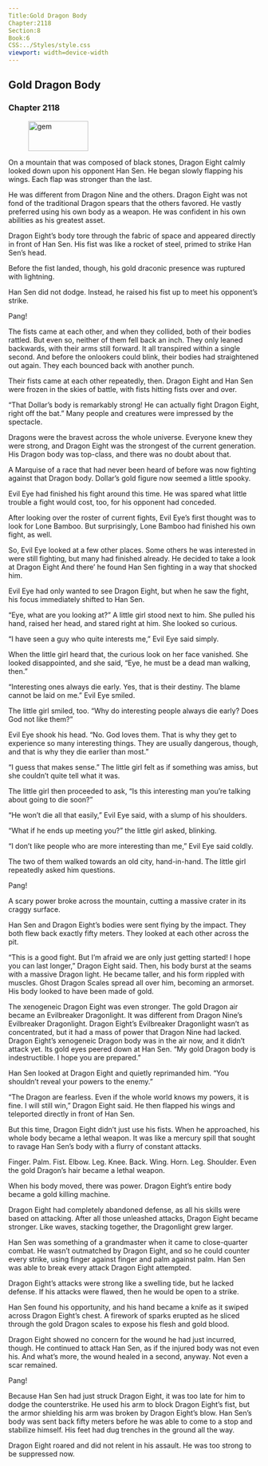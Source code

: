 ```yaml
---
Title:Gold Dragon Body 
Chapter:2118 
Section:8 
Book:6 
CSS:../Styles/style.css 
viewport: width=device-width
---
```

  
## Gold Dragon Body
### Chapter 2118
  
<figure>
	<img src="../Images/gem.gif" alt="gem" id="gem" width="120" height="60" />
</figure>
  

  
On a mountain that was composed of black stones, Dragon Eight calmly looked down upon his opponent Han Sen. He began slowly flapping his wings. Each flap was stronger than the last.

He was different from Dragon Nine and the others. Dragon Eight was not fond of the traditional Dragon spears that the others favored. He vastly preferred using his own body as a weapon. He was confident in his own abilities as his greatest asset.

Dragon Eight’s body tore through the fabric of space and appeared directly in front of Han Sen. His fist was like a rocket of steel, primed to strike Han Sen’s head.

Before the fist landed, though, his gold draconic presence was ruptured with lightning.

Han Sen did not dodge. Instead, he raised his fist up to meet his opponent’s strike.

Pang!

The fists came at each other, and when they collided, both of their bodies rattled. But even so, neither of them fell back an inch. They only leaned backwards, with their arms still forward. It all transpired within a single second. And before the onlookers could blink, their bodies had straightened out again. They each bounced back with another punch.

Their fists came at each other repeatedly, then. Dragon Eight and Han Sen were frozen in the skies of battle, with fists hitting fists over and over.

“That Dollar’s body is remarkably strong! He can actually fight Dragon Eight, right off the bat.” Many people and creatures were impressed by the spectacle.

Dragons were the bravest across the whole universe. Everyone knew they were strong, and Dragon Eight was the strongest of the current generation. His Dragon body was top-class, and there was no doubt about that.

A Marquise of a race that had never been heard of before was now fighting against that Dragon body. Dollar’s gold figure now seemed a little spooky.

Evil Eye had finished his fight around this time. He was spared what little trouble a fight would cost, too, for his opponent had conceded.

After looking over the roster of current fights, Evil Eye’s first thought was to look for Lone Bamboo. But surprisingly, Lone Bamboo had finished his own fight, as well.

So, Evil Eye looked at a few other places. Some others he was interested in were still fighting, but many had finished already. He decided to take a look at Dragon Eight And there’ he found Han Sen fighting in a way that shocked him.

Evil Eye had only wanted to see Dragon Eight, but when he saw the fight, his focus immediately shifted to Han Sen.

“Eye, what are you looking at?” A little girl stood next to him. She pulled his hand, raised her head, and stared right at him. She looked so curious.

“I have seen a guy who quite interests me,” Evil Eye said simply.

When the little girl heard that, the curious look on her face vanished. She looked disappointed, and she said, “Eye, he must be a dead man walking, then.”

“Interesting ones always die early. Yes, that is their destiny. The blame cannot be laid on me.” Evil Eye smiled.

The little girl smiled, too. “Why do interesting people always die early? Does God not like them?”

Evil Eye shook his head. “No. God loves them. That is why they get to experience so many interesting things. They are usually dangerous, though, and that is why they die earlier than most.”

“I guess that makes sense.” The little girl felt as if something was amiss, but she couldn’t quite tell what it was.

The little girl then proceeded to ask, “Is this interesting man you’re talking about going to die soon?”

“He won’t die all that easily,” Evil Eye said, with a slump of his shoulders.

“What if he ends up meeting you?” the little girl asked, blinking.

“I don’t like people who are more interesting than me,” Evil Eye said coldly.

The two of them walked towards an old city, hand-in-hand. The little girl repeatedly asked him questions.

Pang!

A scary power broke across the mountain, cutting a massive crater in its craggy surface.

Han Sen and Dragon Eight’s bodies were sent flying by the impact. They both flew back exactly fifty meters. They looked at each other across the pit.

“This is a good fight. But I’m afraid we are only just getting started! I hope you can last longer,” Dragon Eight said. Then, his body burst at the seams with a massive Dragon light. He became taller, and his form rippled with muscles. Ghost Dragon Scales spread all over him, becoming an armorset. His body looked to have been made of gold.

The xenogeneic Dragon Eight was even stronger. The gold Dragon air became an Evilbreaker Dragonlight. It was different from Dragon Nine’s Evilbreaker Dragonlight. Dragon Eight’s Evilbreaker Dragonlight wasn’t as concentrated, but it had a mass of power that Dragon Nine had lacked. Dragon Eight’s xenogeneic Dragon body was in the air now, and it didn’t attack yet. Its gold eyes peered down at Han Sen. “My gold Dragon body is indestructible. I hope you are prepared.”

Han Sen looked at Dragon Eight and quietly reprimanded him. “You shouldn’t reveal your powers to the enemy.”

“The Dragon are fearless. Even if the whole world knows my powers, it is fine. I will still win,” Dragon Eight said. He then flapped his wings and teleported directly in front of Han Sen.

But this time, Dragon Eight didn’t just use his fists. When he approached, his whole body became a lethal weapon. It was like a mercury spill that sought to ravage Han Sen’s body with a flurry of constant attacks.

Finger. Palm. Fist. Elbow. Leg. Knee. Back. Wing. Horn. Leg. Shoulder. Even the gold Dragon’s hair became a lethal weapon.

When his body moved, there was power. Dragon Eight’s entire body became a gold killing machine.

Dragon Eight had completely abandoned defense, as all his skills were based on attacking. After all those unleashed attacks, Dragon Eight became stronger. Like waves, stacking together, the Dragonlight grew larger.

Han Sen was something of a grandmaster when it came to close-quarter combat. He wasn’t outmatched by Dragon Eight, and so he could counter every strike, using finger against finger and palm against palm. Han Sen was able to break every attack Dragon Eight attempted.

Dragon Eight’s attacks were strong like a swelling tide, but he lacked defense. If his attacks were flawed, then he would be open to a strike.

Han Sen found his opportunity, and his hand became a knife as it swiped across Dragon Eight’s chest. A firework of sparks erupted as he sliced through the gold Dragon scales to expose his flesh and gold blood.

Dragon Eight showed no concern for the wound he had just incurred, though. He continued to attack Han Sen, as if the injured body was not even his. And what’s more, the wound healed in a second, anyway. Not even a scar remained.

Pang!

Because Han Sen had just struck Dragon Eight, it was too late for him to dodge the counterstrike. He used his arm to block Dragon Eight’s fist, but the armor shielding his arm was broken by Dragon Eight’s blow. Han Sen’s body was sent back fifty meters before he was able to come to a stop and stabilize himself. His feet had dug trenches in the ground all the way.

Dragon Eight roared and did not relent in his assault. He was too strong to be suppressed now.